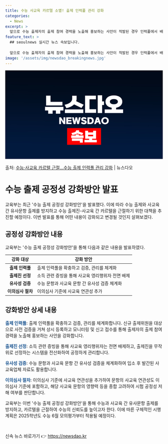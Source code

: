 ```yaml
---
title: 수능 사교육 카르텔 소멸! 출제 인력풀 관리 강화
categories:
  - News
excerpt: >
  앞으로 수능 출제자의 출제 참여 경력을 노출해 홍보하는 사안이 적발된 경우 인력풀에서 배제하는 등 출제 인력…
feature_text: >
  ## seoulnews 실시간 뉴스 속보입니다.

  앞으로 수능 출제자의 출제 참여 경력을 노출해 홍보하는 사안이 적발된 경우 인력풀에서 배제하는 등 출제 인력…
image: '/assets/img/newsdao_breakingnews.jpg'
---
```


![뉴스다오 속보](/assets/img/newsdao_breakingnews.jpg)

<p>출처: <a href="https://newsdao.kr/3456" rel="dofollow">수능·사교육 카르텔 근절…수능 출제 인력풀 관리 강화</a> | 뉴스다오</p>

<h1>수능 출제 공정성 강화방안 발표</h1>

<p data-ke-size="size16">교육부는 최근 '수능 출제 공정성 강화방안'을 발표했다. 이에 따라 수능 출제와 사교육 간 유사문항 출제를 방지하고 수능 출제진-사교육 간 카르텔을 근절하기 위한 대책을 추진할 예정이다. 이번 발표를 통해 어떤 내용이 강화되고 변경될 것인지 살펴보겠다.</p>

<h2 data-ke-size="size26">공정성 강화방안 내용</h2>

<p data-ke-size="size16">교육부는 '수능 출제 공정성 강화방안'을 통해 다음과 같은 내용을 발표하였다.</p>

<table>
	<thead>
		<tr>
			<th>강화 대상</th>
			<th>강화 방안</th>
		</tr>
	</thead>
	<tbody>
		<tr>
			<td style="text-align: center; height: 17px;"><b>출제 인력풀</b></td>
			<td>출제 인력풀을 확충하고 검증, 관리를 체계화</td>
		</tr>
		<tr>
			<td style="text-align: center; height: 17px;"><b>출제진 선정</b></td>
			<td>소득 관련 증빙을 통해 사교육 영리행위자 전면 배제</td>
		</tr>
		<tr>
			<td style="text-align: center; height: 17px;"><b>유사성 검증</b></td>
			<td>수능 문항과 사교육 문항 간 유사성 검증 체계화</td>
		</tr>
		<tr>
			<td style="text-align: center; height: 17px;"><b>이의심사 절차</b></td>
			<td>이의심사 기준에 사교육 연관성 추가</td>
		</tr>
	</tbody>
</table>

<h2 data-ke-size="size26">강화방안 상세 내용</h2>

<p data-ke-size="size16"><b><span style="color: #1a5490;">출제 인력풀</span></b>: 출제 인력풀을 확충하고 검증, 관리를 체계화합니다. 신규 출제위원을 대상으로 사전 검증을 거쳐 상시 등록하고 모니터링 및 신고 접수를 통해 출제자의 출제 참여 경력을 노출해 홍보하는 사안을 강화합니다.</p>
<p data-ke-size="size16"><b><span style="color: #1a5490;">출제진 선정</span></b>: 소득 관련 증빙을 통해 사교육 영리행위자는 전면 배제하고, 출제진을 무작위로 선정하는 시스템을 전산화하여 공정하게 관리합니다.</p>
<p data-ke-size="size16"><b><span style="color: #1a5490;">유사성 검증</span></b>: 수능 문항과 사교육 문항 간 유사성 검증을 체계화하여 입소 후 발간된 사교육업체 자료도 활용합니다.</p>
<p data-ke-size="size16"><b><span style="color: #1a5490;">이의심사 절차</span></b>: 이의심사 기준에 사교육 연관성을 추가하여 문항의 사교육 연관성도 이의심사 기준에 포함하고, 해당 사교육 문항의 영향력 등을 종합 고려하여 시험 공정성 저해 여부를 판단합니다.</p>

<p data-ke-size="size16">교육부는 이번 '수능 출제 공정성 강화방안'을 통해 수능과 사교육 간 유사문항 출제를 방지하고, 카르텔을 근절하여 수능의 신뢰도를 높이고자 한다. 이에 따른 구체적인 시행 계획은 2025학년도 수능 6월 모의평가부터 적용될 예정이다.</p>
<p data-ke-size="size16">&nbsp;</p>
 

신속 뉴스 바로가기 👉 <a href="https://newsdao.kr" rel="dofollow">https://newsdao.kr</a>


